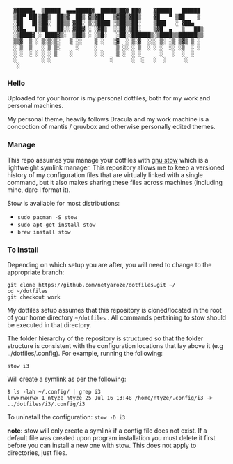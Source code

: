       ▓█████▄  ▒█████  ▄▄▄█████▓  █████▒██▓ ██▓    ▓█████   ██████
      ▒██▀ ██▌▒██▒  ██▒▓  ██▒ ▓▒▓██   ▒▓██▒▓██▒    ▓█   ▀ ▒██    ▒
      ░██   █▌▒██░  ██▒▒ ▓██░ ▒░▒████ ░▒██▒▒██░    ▒███   ░ ▓██▄
      ░▓█▄   ▌▒██   ██░░ ▓██▓ ░ ░▓█▒  ░░██░▒██░    ▒▓█  ▄   ▒   ██▒
      ░▒████▓ ░ ████▓▒░  ▒██▒ ░ ░▒█░   ░██░░██████▒░▒████▒▒██████▒▒
      ▒▒▓  ▒ ░ ▒░▒░▒░   ▒ ░░    ▒ ░   ░▓  ░ ▒░▓  ░░░ ▒░ ░▒ ▒▓▒ ▒ ░
      ░ ▒  ▒   ░ ▒ ▒░     ░     ░      ▒ ░░ ░ ▒  ░ ░ ░  ░░ ░▒  ░ ░
      ░ ░  ░ ░ ░ ░ ▒    ░       ░ ░    ▒ ░  ░ ░      ░   ░  ░  ░
      ░        ░ ░                   ░      ░  ░   ░  ░      ░
       ░
 
 
### Hello
Uploaded for your horror is my personal dotfiles, both for my work and personal machines.

My personal theme, heavily follows Dracula and my work machine is a concoction of mantis / gruvbox and otherwise personally edited themes. 

### Manage
This repo assumes you manage your dotfiles with [gnu stow](http://www.gnu.org/software/stow/) which is a lightweight symlink manager.  This repository allows me to keep a versioned history of my configuration files that are virtually linked with a single command, but it also makes sharing these files across machines (including mine, dare i format it). 

Stow is available for most distributions:
-   `sudo pacman -S stow`
-   `sudo apt-get install stow`
-   `brew install stow`

### To Install

Depending on which setup you are after, you will need to change to the appropriate branch:

    git clone https://github.com/netyaroze/dotfiles.git ~/
    cd ~/dotfiles
    git checkout work

My dotfiles setup assumes that this repository is cloned/located in the root of your home directory `~/dotfiles` . 
All commands pertaining to stow should be executed in that directory. 

The folder hierarchy of the repository is structured so that the folder structure is consistent with the configuration locations that lay above it (e.g ../dotfiles/.config). For example, running the following:

    stow i3

Will create a symlink as per the following:

    $ ls -lah ~/.config/ | grep i3
    lrwxrwxrwx 1 ntyze ntyze 25 Jul 16 13:48 /home/ntyze/.config/i3 -> ../dotfiles/i3/.config/i3

To uninstall the configuration:
	`stow -D i3`

**note:** stow will only create a symlink if a config file does not exist. If a default file was created upon program installation you must delete it first before you can install a new one with stow. This does not apply to directories, just files.
